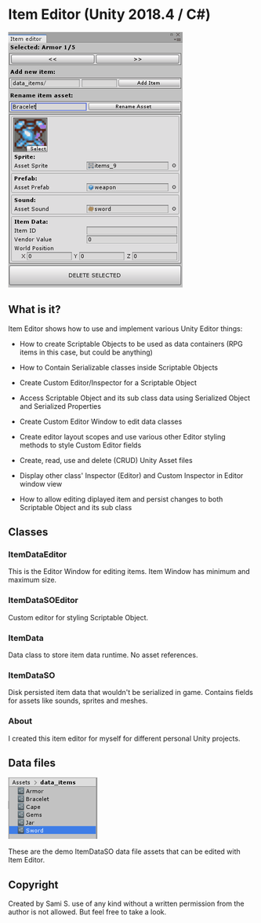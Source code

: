 # Item Editor (Unity 2018.4 / C#)

![Item Editor](/doc/item_editor.gif)

## What is it?

Item Editor shows how to use and implement various Unity Editor things:

* How to create Scriptable Objects to be used as data containers (RPG items in this case, but could be anything)

* How to Contain Serializable classes inside Scriptable Objects

* Create Custom Editor/Inspector for a Scriptable Object

* Access Scriptable Object and its sub class data using Serialized Object and Serialized Properties

* Create Custom Editor Window to edit data classes

* Create editor layout scopes and use various other Editor styling methods to style Custom Editor fields

* Create, read, use and delete (CRUD) Unity Asset files

* Display other class' Inspector (Editor) and Custom Inspector in Editor window view

* How to allow editing diplayed item and persist changes to both Scriptable Object and its sub class


## Classes

### ItemDataEditor
This is the Editor Window for editing items. Item Window has minimum and maximum size.

### ItemDataSOEditor
Custom editor for styling Scriptable Object.

### ItemData
Data class to store item data runtime. No asset references.

### ItemDataSO
Disk persisted item data that wouldn't be serialized in game. Contains fields for assets like sounds, sprites and meshes.

### About
I created this item editor for myself for different personal Unity projects.


## Data files

![Item Data Files](/doc/item_data_files.png)

These are the demo ItemDataSO data file assets that can be edited with Item Editor.


## Copyright 
Created by Sami S. use of any kind without a written permission from the author is not allowed. But feel free to take a look.
